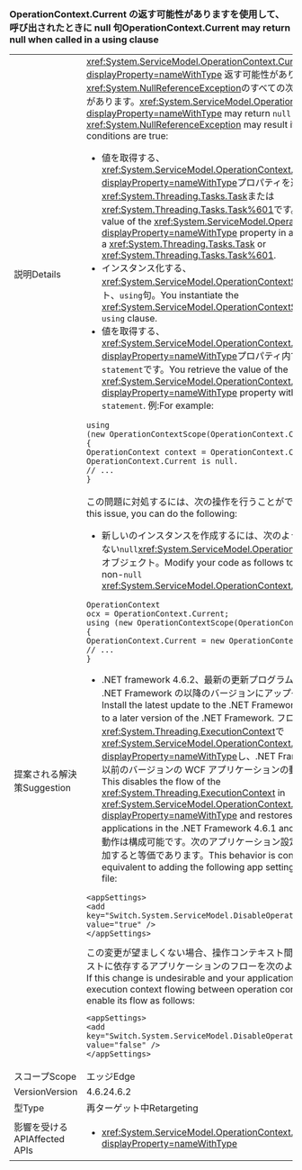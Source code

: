 ### <a name="operationcontextcurrent-may-return-null-when-called-in-a-using-clause"></a><span data-ttu-id="61d13-101">OperationContext.Current の返す可能性がありますを使用して、呼び出されたときに null 句</span><span class="sxs-lookup"><span data-stu-id="61d13-101">OperationContext.Current may return null when called in a using clause</span></span>

|   |   |
|---|---|
|<span data-ttu-id="61d13-102">説明</span><span class="sxs-lookup"><span data-stu-id="61d13-102">Details</span></span>|<span data-ttu-id="61d13-103"><xref:System.ServiceModel.OperationContext.Current?displayProperty=nameWithType> 返す可能性があります<code>null</code>と<xref:System.NullReferenceException>のすべての次の条件に該当する場合があります。</span><span class="sxs-lookup"><span data-stu-id="61d13-103"><xref:System.ServiceModel.OperationContext.Current?displayProperty=nameWithType> may return <code>null</code> and a <xref:System.NullReferenceException> may result if all of the following conditions are true:</span></span><ul><li><span data-ttu-id="61d13-104">値を取得する、<xref:System.ServiceModel.OperationContext.Current?displayProperty=nameWithType>プロパティを返すメソッドで、<xref:System.Threading.Tasks.Task>または<xref:System.Threading.Tasks.Task%601>です。</span><span class="sxs-lookup"><span data-stu-id="61d13-104">You retrieve the value of the <xref:System.ServiceModel.OperationContext.Current?displayProperty=nameWithType> property in a method that returns a <xref:System.Threading.Tasks.Task> or <xref:System.Threading.Tasks.Task%601>.</span></span></li><li><span data-ttu-id="61d13-105">インスタンス化する、<xref:System.ServiceModel.OperationContextScope>内のオブジェクト、<code>using</code>句。</span><span class="sxs-lookup"><span data-stu-id="61d13-105">You instantiate the <xref:System.ServiceModel.OperationContextScope> object in a <code>using</code> clause.</span></span></li><li><span data-ttu-id="61d13-106">値を取得する、<xref:System.ServiceModel.OperationContext.Current?displayProperty=nameWithType>プロパティ内で、<code>using statement</code>です。</span><span class="sxs-lookup"><span data-stu-id="61d13-106">You retrieve the value of the <xref:System.ServiceModel.OperationContext.Current?displayProperty=nameWithType> property within the <code>using statement</code>.</span></span> <span data-ttu-id="61d13-107">例:</span><span class="sxs-lookup"><span data-stu-id="61d13-107">For example:</span></span></li></ul><pre><code class="language-csharp">using (new OperationContextScope(OperationContext.Current))&#13;&#10;{&#13;&#10;OperationContext context = OperationContext.Current;      // OperationContext.Current is null.&#13;&#10;// ...&#13;&#10;}&#13;&#10;</code></pre>|
|<span data-ttu-id="61d13-108">提案される解決策</span><span class="sxs-lookup"><span data-stu-id="61d13-108">Suggestion</span></span>|<span data-ttu-id="61d13-109">この問題に対処するには、次の操作を行うことができます。</span><span class="sxs-lookup"><span data-stu-id="61d13-109">To address this issue, you can do the following:</span></span><ul><li><span data-ttu-id="61d13-110">新しいのインスタンスを作成するには、次のように、コード変更ではない<code>null</code><xref:System.ServiceModel.OperationContext.Current%2A>オブジェクト。</span><span class="sxs-lookup"><span data-stu-id="61d13-110">Modify your code as follows to instantiate a new non-<code>null</code> <xref:System.ServiceModel.OperationContext.Current%2A> object:</span></span></li></ul><pre><code class="language-csharp">OperationContext ocx = OperationContext.Current;&#13;&#10;using (new OperationContextScope(OperationContext.Current))&#13;&#10;{&#13;&#10;OperationContext.Current = new OperationContext(ocx.Channel);&#13;&#10;// ...&#13;&#10;}&#13;&#10;</code></pre><ul><li><span data-ttu-id="61d13-111">.NET framework 4.6.2、最新の更新プログラムをインストールまたは .NET Framework の以降のバージョンにアップグレードします。</span><span class="sxs-lookup"><span data-stu-id="61d13-111">Install the latest update to the .NET Framework 4.6.2, or upgrade to a later version of the .NET Framework.</span></span> <span data-ttu-id="61d13-112">フローが無効になります、<xref:System.Threading.ExecutionContext>で<xref:System.ServiceModel.OperationContext.Current?displayProperty=nameWithType>し、.NET Framework 4.6.1 および以前のバージョンの WCF アプリケーションの動作を復元します。</span><span class="sxs-lookup"><span data-stu-id="61d13-112">This disables the flow of the <xref:System.Threading.ExecutionContext> in <xref:System.ServiceModel.OperationContext.Current?displayProperty=nameWithType> and restores the behavior of WCF applications in the .NET Framework 4.6.1 and earlier versions.</span></span> <span data-ttu-id="61d13-113">この動作は構成可能です。次のアプリケーション設定を構成ファイルに追加すると等価であります。</span><span class="sxs-lookup"><span data-stu-id="61d13-113">This behavior is configurable; it is equivalent to adding the following app setting to your configuration file:</span></span></li></ul><pre><code class="language-xml">&lt;appSettings&gt;&#13;&#10;&lt;add key=&quot;Switch.System.ServiceModel.DisableOperationContextAsyncFlow&quot; value=&quot;true&quot; /&gt;&#13;&#10;&lt;/appSettings&gt;&#13;&#10;</code></pre><span data-ttu-id="61d13-114">この変更が望ましくない場合、操作コンテキスト間を流れる実行コンテキストに依存するアプリケーションのフローを次のように有効にできます。</span><span class="sxs-lookup"><span data-stu-id="61d13-114">If this change is undesirable and your application depends on execution context flowing between operation contexts, you can enable its flow as follows:</span></span><pre><code class="language-xml">&lt;appSettings&gt;&#13;&#10;&lt;add key=&quot;Switch.System.ServiceModel.DisableOperationContextAsyncFlow&quot; value=&quot;false&quot; /&gt;&#13;&#10;&lt;/appSettings&gt;&#13;&#10;</code></pre>|
|<span data-ttu-id="61d13-115">スコープ</span><span class="sxs-lookup"><span data-stu-id="61d13-115">Scope</span></span>|<span data-ttu-id="61d13-116">エッジ</span><span class="sxs-lookup"><span data-stu-id="61d13-116">Edge</span></span>|
|<span data-ttu-id="61d13-117">Version</span><span class="sxs-lookup"><span data-stu-id="61d13-117">Version</span></span>|<span data-ttu-id="61d13-118">4.6.2</span><span class="sxs-lookup"><span data-stu-id="61d13-118">4.6.2</span></span>|
|<span data-ttu-id="61d13-119">型</span><span class="sxs-lookup"><span data-stu-id="61d13-119">Type</span></span>|<span data-ttu-id="61d13-120">再ターゲット中</span><span class="sxs-lookup"><span data-stu-id="61d13-120">Retargeting</span></span>|
|<span data-ttu-id="61d13-121">影響を受ける API</span><span class="sxs-lookup"><span data-stu-id="61d13-121">Affected APIs</span></span>|<ul><li><xref:System.ServiceModel.OperationContext.Current?displayProperty=nameWithType></li></ul>|

